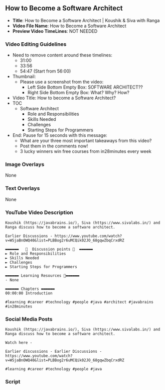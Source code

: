 ##  How to Become a Software Architect

- **Title**: How to Become a Software Architect | Koushik & Siva with Ranga
- **Video File Name**: How to Become a Software Architect
- **Preview Video TimeLines**: NOT NEEDED

### Video Editing Guidelines

- Need to remove content around these timelines:
	- 31:00
	- 33:56
	- 54:47 (Start from 56:00)
- Thumbnail:
	- Please use a screenshot from the video:
		- Left Side Bottom Empty Box: SOFTWARE ARCHITECT??
		- Right Side Bottom Empty Box: What? Why? How?
- Video Title: How to become a Software Architect?
- TOC
	- Software Architect
		- Role and Responsibilities
		- Skills Needed
		- Challenges
		- Starting Steps for Programmers
- End: Pause for 15 seconds with this message:
	- What are your three most important takeaways from this video?
	- Post them in the comments now!
	- 3 lucky winners win free courses from in28minutes every week

### Image Overlays

None

### Text Overlays

None

### YouTube Video Description

```
Koushik (https://javabrains.io/), Siva (https://www.sivalabs.in/) and Ranga discuss how to become a software architect.

Earlier Discussions - https://www.youtube.com/watch?v=WSjaBnOWQ40&list=PLBBog2r6uMCQik02JO_68gqwZbqCrxdRZ

▬▬▬▬▬▬   💎  Discussion points 💎  ▬▬▬▬▬▬ 
► Role and Responsibilities
► Skills Needed
► Challenges
► Starting Steps for Programmers

▬▬▬▬▬▬ Learning Resources 🔗▬▬▬▬▬▬ 
- None

▬▬▬▬▬▬ Chapters ▬▬▬▬▬▬ 
00:00:00 Introduction

#learning #career #technology #people #java #architect #javabrains #in28minutes
```

### Social Media Posts

```
Koushik (https://javabrains.io/), Siva (https://www.sivalabs.in/) and Ranga discuss how to become a software architect.

Watch here - 

Earlier discussions - Earlier Discussions - https://www.youtube.com/watch?v=WSjaBnOWQ40&list=PLBBog2r6uMCQik02JO_68gqwZbqCrxdRZ

#learning #career #technology #people #java
```

### Script

```
```
